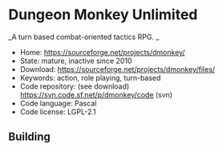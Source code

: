 # Dungeon Monkey Unlimited

_A turn based combat-oriented tactics RPG. _

- Home: https://sourceforge.net/projects/dmonkey/
- State: mature, inactive since 2010
- Download: https://sourceforge.net/projects/dmonkey/files/
- Keywords: action, role playing, turn-based
- Code repository: (see download) https://svn.code.sf.net/p/dmonkey/code (svn)
- Code language: Pascal
- Code license: LGPL-2.1

## Building

